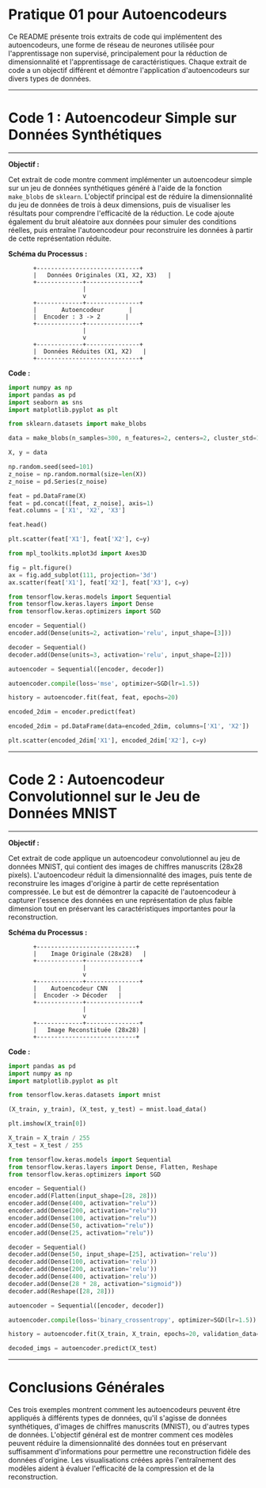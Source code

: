 # Pratique 01 pour Autoencodeurs

Ce README présente trois extraits de code qui implémentent des autoencodeurs, une forme de réseau de neurones utilisée pour l'apprentissage non supervisé, principalement pour la réduction de dimensionnalité et l'apprentissage de caractéristiques. Chaque extrait de code a un objectif différent et démontre l'application d'autoencodeurs sur divers types de données.

---

# **Code 1 : Autoencodeur Simple sur Données Synthétiques**

---


**Objectif :**

Cet extrait de code montre comment implémenter un autoencodeur simple sur un jeu de données synthétiques généré à l'aide de la fonction `make_blobs` de `sklearn`. L'objectif principal est de réduire la dimensionnalité du jeu de données de trois à deux dimensions, puis de visualiser les résultats pour comprendre l'efficacité de la réduction. Le code ajoute également du bruit aléatoire aux données pour simuler des conditions réelles, puis entraîne l'autoencodeur pour reconstruire les données à partir de cette représentation réduite.

**Schéma du Processus :**

```
       +-----------------------------+
       |   Données Originales (X1, X2, X3)   |
       +-------------+---------------+
                     |
                     v
       +-------------+---------------+
       |       Autoencodeur       |
       |  Encoder : 3 -> 2       |
       +-------------+---------------+
                     |
                     v
       +-------------+---------------+
       |  Données Réduites (X1, X2)   |
       +-----------------------------+
```

**Code :**

```python
import numpy as np
import pandas as pd
import seaborn as sns
import matplotlib.pyplot as plt

from sklearn.datasets import make_blobs

data = make_blobs(n_samples=300, n_features=2, centers=2, cluster_std=1.0, random_state=101)

X, y = data

np.random.seed(seed=101)
z_noise = np.random.normal(size=len(X))
z_noise = pd.Series(z_noise)

feat = pd.DataFrame(X)
feat = pd.concat([feat, z_noise], axis=1)
feat.columns = ['X1', 'X2', 'X3']

feat.head()

plt.scatter(feat['X1'], feat['X2'], c=y)

from mpl_toolkits.mplot3d import Axes3D

fig = plt.figure()
ax = fig.add_subplot(111, projection='3d')
ax.scatter(feat['X1'], feat['X2'], feat['X3'], c=y)

from tensorflow.keras.models import Sequential
from tensorflow.keras.layers import Dense
from tensorflow.keras.optimizers import SGD

encoder = Sequential()
encoder.add(Dense(units=2, activation='relu', input_shape=[3]))

decoder = Sequential()
decoder.add(Dense(units=3, activation='relu', input_shape=[2]))

autoencoder = Sequential([encoder, decoder])

autoencoder.compile(loss='mse', optimizer=SGD(lr=1.5))

history = autoencoder.fit(feat, feat, epochs=20)

encoded_2dim = encoder.predict(feat)

encoded_2dim = pd.DataFrame(data=encoded_2dim, columns=['X1', 'X2'])

plt.scatter(encoded_2dim['X1'], encoded_2dim['X2'], c=y)
```

---

# **Code 2 : Autoencodeur Convolutionnel sur le Jeu de Données MNIST**

---

**Objectif :**

Cet extrait de code applique un autoencodeur convolutionnel au jeu de données MNIST, qui contient des images de chiffres manuscrits (28x28 pixels). L'autoencodeur réduit la dimensionnalité des images, puis tente de reconstruire les images d'origine à partir de cette représentation compressée. Le but est de démontrer la capacité de l'autoencodeur à capturer l'essence des données en une représentation de plus faible dimension tout en préservant les caractéristiques importantes pour la reconstruction.

**Schéma du Processus :**

```
       +----------------------------+
       |    Image Originale (28x28)   |
       +-------------+---------------+
                     |
                     v
       +-------------+---------------+
       |    Autoencodeur CNN   |
       |  Encoder -> Décoder   |
       +-------------+---------------+
                     |
                     v
       +-------------+---------------+
       |   Image Reconstituée (28x28) |
       +----------------------------+
```

**Code :**

```python
import pandas as pd
import numpy as np
import matplotlib.pyplot as plt

from tensorflow.keras.datasets import mnist

(X_train, y_train), (X_test, y_test) = mnist.load_data()

plt.imshow(X_train[0])

X_train = X_train / 255
X_test = X_test / 255

from tensorflow.keras.models import Sequential
from tensorflow.keras.layers import Dense, Flatten, Reshape
from tensorflow.keras.optimizers import SGD

encoder = Sequential()
encoder.add(Flatten(input_shape=[28, 28]))
encoder.add(Dense(400, activation="relu"))
encoder.add(Dense(200, activation="relu"))
encoder.add(Dense(100, activation="relu"))
encoder.add(Dense(50, activation="relu"))
encoder.add(Dense(25, activation="relu"))

decoder = Sequential()
decoder.add(Dense(50, input_shape=[25], activation='relu'))
decoder.add(Dense(100, activation='relu'))
decoder.add(Dense(200, activation='relu'))
decoder.add(Dense(400, activation='relu'))
decoder.add(Dense(28 * 28, activation="sigmoid"))
decoder.add(Reshape([28, 28]))

autoencoder = Sequential([encoder, decoder])

autoencoder.compile(loss='binary_crossentropy', optimizer=SGD(lr=1.5))

history = autoencoder.fit(X_train, X_train, epochs=20, validation_data=(X_test, X_test))

decoded_imgs = autoencoder.predict(X_test)
```

---

# **Conclusions Générales**

Ces trois exemples montrent comment les autoencodeurs peuvent être appliqués à différents types de données, qu'il s'agisse de données synthétiques, d'images de chiffres manuscrits (MNIST), ou d'autres types de données. L'objectif général est de montrer comment ces modèles peuvent réduire la dimensionnalité des données tout en préservant suffisamment d'informations pour permettre une reconstruction fidèle des données d'origine. Les visualisations créées après l'entraînement des modèles aident à évaluer l'efficacité de la compression et de la reconstruction.
